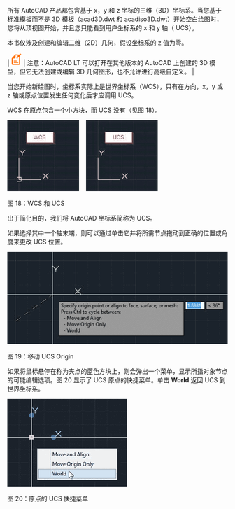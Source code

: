 所有 AutoCAD 产品都包含基于 x，y 和 z 坐标的三维（3D）坐标系。当您基于标准模板而不是 3D 模板（acad3D.dwt 和 acadiso3D.dwt）开始空白绘图时，您将从顶视图开始，并且您只能看到用户坐标系的 x 和 y 轴（ UCS）。

本书仅涉及创建和编辑二维（2D）几何，假设坐标系的 z 值为零。

| ![](img/00024.gif) | 注意：AutoCAD LT 可以打开在其他版本的 AutoCAD 上创建的 3D 模型，但它无法创建或编辑 3D 几何图形，也不允许进行高级自定义。 |

当您开始新绘图时，坐标系实际上是世界坐标系（WCS），只有在方向，x，y 或 z 轴或原点位置发生任何变化后才应调用 UCS。

WCS 在原点包含一个小方块，而 UCS 没有（见图 18）。

![](img/00029.jpeg)

图 18：WCS 和 UCS

出于简化目的，我们将 AutoCAD 坐标系简称为 UCS。

如果选择其中一个轴末端，则可以通过单击它并将所需节点拖动到正确的位置或角度来更改 UCS 位置。

![](img/00030.jpeg)

图 19：移动 UCS Origin

如果将鼠标悬停在称为夹点的蓝色方块上，则会弹出一个菜单，显示所指对象节点的可能编辑选项。图 20 显示了 UCS 原点的快捷菜单。单击 **World** 返回 UCS 到世界坐标系。

![](img/00031.jpeg)

图 20：原点的 UCS 快捷菜单